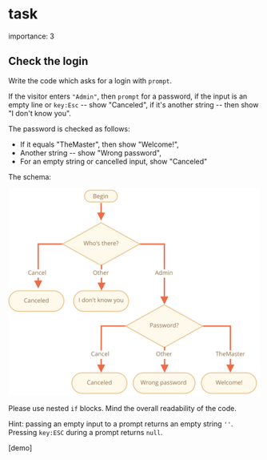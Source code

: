# task

importance: 3

## Check the login

Write the code which asks for a login with `prompt`.

If the visitor enters `"Admin"`, then `prompt` for a password, if the input is an empty line or `key:Esc` -- show "Canceled", if it's another string -- then show "I don't know you".

The password is checked as follows:

* If it equals "TheMaster", then show "Welcome!",
* Another string -- show "Wrong password",
* For an empty string or cancelled input, show "Canceled"

The schema:

![](../../../../.gitbook/assets/ifelse_task.svg)

Please use nested `if` blocks. Mind the overall readability of the code.

Hint: passing an empty input to a prompt returns an empty string `''`. Pressing `key:ESC` during a prompt returns `null`.

\[demo\]

